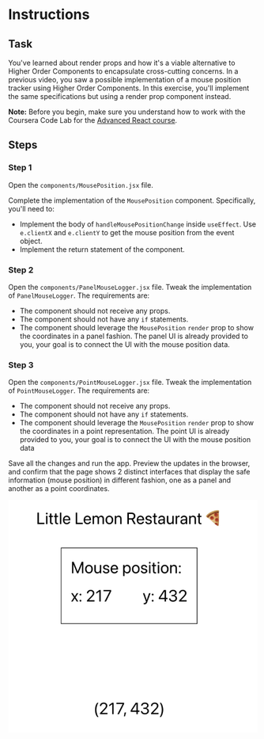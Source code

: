 # Instructions

## Task

You've learned about render props and how it's a viable alternative to Higher Order Components to encapsulate cross-cutting concerns.
In a previous video, you saw a possible implementation of a mouse position tracker using Higher Order Components.
In this exercise, you'll implement the same specifications but using a render prop component instead.

**Note:** Before you begin, make sure you understand how to work with the Coursera Code Lab for the [Advanced React course](https://www.coursera.org/learn/advanced-react/supplement/htaLX/working-with-labs-in-this-course).

## Steps

### **Step 1**

Open the `components/MousePosition.jsx` file.

Complete the implementation of the `MousePosition` component. Specifically, you'll need to:

- Implement the body of `handleMousePositionChange` inside `useEffect`. Use `e.clientX` and `e.clientY` to get the mouse position from the event object.
- Implement the return statement of the component.

### **Step 2**

Open the `components/PanelMouseLogger.jsx` file. Tweak the implementation of `PanelMouseLogger`. The requirements are:

- The component should not receive any props.
- The component should not have any `if` statements.
- The component should leverage the `MousePosition` `render` prop to show the coordinates in a panel fashion. The panel UI is already provided to you, your goal is to connect the UI with the mouse position data.

### **Step 3**

Open the `components/PointMouseLogger.jsx` file. Tweak the implementation of `PointMouseLogger`. The requirements are:

- The component should not receive any props.
- The component should not have any `if` statements.
- The component should leverage the `MousePosition` `render` prop to show the coordinates in a point representation. The point UI is already provided to you, your goal is to connect the UI with the mouse position data

Save all the changes and run the app.
Preview the updates in the browser, and confirm that the page shows 2 distinct interfaces that display the safe information (mouse position) in different fashion, one as a panel and another as a point coordinates.

![Alt text](images/image1.png)
